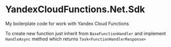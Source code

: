 # YandexCloudFunctions.Net.Sdk
My boilerplate code for work with Yandex Cloud Functions

To create new function just inherit from `BaseFunctionHandler` and implement `HandleAsync` method which returns `Task<FunctionHandlerResponse>`